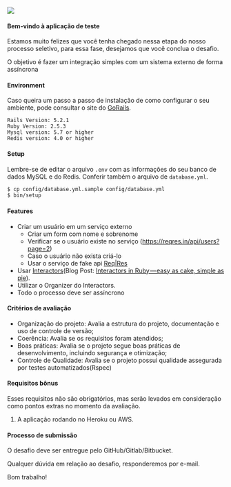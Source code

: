 ![](https://www.estudar.org.br/wp-content/themes/fundacao-estudar-2/images/logo-header.png)

#### Bem-vindo à aplicação de teste

Estamos muito felizes que você tenha chegado nessa etapa do nosso processo seletivo, para essa fase, desejamos que você conclua o desafio.

O objetivo é fazer um integração simples com um sistema externo de forma assíncrona

#### Environment

Caso queira um passo a passo de instalação de como configurar o seu ambiente, pode consultar o site do [GoRails](https://gorails.com/setup/ubuntu/18.10).

```
Rails Version: 5.2.1
Ruby Version: 2.5.3
Mysql version: 5.7 or higher
Redis version: 4.0 or higher
```

#### Setup

Lembre-se de editar o arquivo `.env` com as informações do seu banco de dados MySQL e do Redis. Conferir também o arquivo de `database.yml`.

```sh
$ cp config/database.yml.sample config/database.yml
$ bin/setup
```

#### Features
- Criar um usuário em um serviço externo
    - Criar um form com nome e sobrenome
    - Verificar se o usuário existe no serviço (https://reqres.in/api/users?page=2)
    - Caso o usuário não exista criá-lo
    - Usar o serviço de fake api [Req|Res](https://reqres.in/)
- Usar [Interactors](https://github.com/collectiveidea/interactor)(Blog Post: [Interactors in Ruby — easy as cake, simple as pie](https://goiabada.blog/interactors-in-ruby-easy-as-cake-simple-as-pie-33f66de2eb78)).
- Utilizar o Organizer do Interactors.
- Todo o processo deve ser assíncrono

#### Critérios de avaliação

- Organização do projeto: Avalia a estrutura do projeto, documentação e uso de controle de versão;
- Coerência: Avalia se os requisitos foram atendidos;
- Boas práticas: Avalia se o projeto segue boas práticas de desenvolvimento, incluindo segurança e otimização;
- Controle de Qualidade: Avalia se o projeto possui qualidade assegurada por testes automatizados(Rspec)

#### Requisitos bônus

Esses requisitos não são obrigatórios, mas serão levados em consideração como pontos extras no momento da avaliação.

1. A aplicação rodando no Heroku ou AWS.

#### Processo de submissão

O desafio deve ser entregue pelo GitHub/Gitlab/Bitbucket.

Qualquer dúvida em relação ao desafio, responderemos por e-mail.

Bom trabalho!
